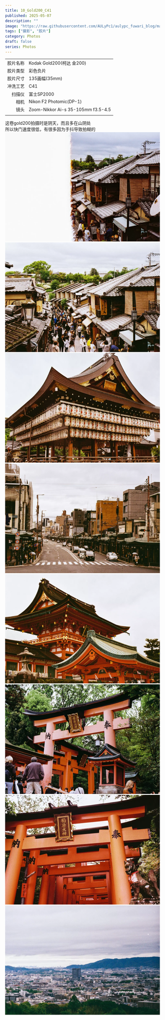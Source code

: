 ```yaml
---
title: 10_Gold200_C41
published: 2025-05-07
description: ""
image: "https://raw.githubusercontent.com/AULyPc1/aulypc_fuwari_blog/main/picture/mypic/film/10_Gold200_C41/000038.webp"
tags: ["摄影", "胶片"]
category: Photos
draft: false
series: Photos
---
```


|          |                                    |
| -------: | :--------------------------------- |
| 胶片名称 | Kodak Gold200(柯达 金200)          |
| 胶片类型 | 彩色负片                           |
| 胶片尺寸 | 135画幅(35mm)                      |
| 冲洗工艺 | C41                                |
|   扫描仪 | 富士SP2000                         |
|     相机 | Nikon F2 Photomic(DP-1)            |
|     镜头 | Zoom-Nikkor Ai-s 35-105mm f3.5-4.5 |
|          |                                    |
  
这卷gold200拍摄时是阴天，而且多在山阴处  
所以快门速度很低，有很多因为手抖导致拍糊的  
<img src="https://raw.githubusercontent.com/AULyPc1/aulypc_fuwari_blog/main/picture/mypic/film/10_Gold200_C41/000043.webp" border=0 loading="lazy">
<img src="https://raw.githubusercontent.com/AULyPc1/aulypc_fuwari_blog/main/picture/mypic/film/10_Gold200_C41/000042.webp" border=0 loading="lazy">
<img src="https://raw.githubusercontent.com/AULyPc1/aulypc_fuwari_blog/main/picture/mypic/film/10_Gold200_C41/000038.webp" border=0 loading="lazy">
<img src="https://raw.githubusercontent.com/AULyPc1/aulypc_fuwari_blog/main/picture/mypic/film/10_Gold200_C41/000037.webp" border=0 loading="lazy">
<img src="https://raw.githubusercontent.com/AULyPc1/aulypc_fuwari_blog/main/picture/mypic/film/10_Gold200_C41/000035.webp" border=0 loading="lazy">
<img src="https://raw.githubusercontent.com/AULyPc1/aulypc_fuwari_blog/main/picture/mypic/film/10_Gold200_C41/000031.webp" border=0 loading="lazy">
<img src="https://raw.githubusercontent.com/AULyPc1/aulypc_fuwari_blog/main/picture/mypic/film/10_Gold200_C41/000018.webp" border=0 loading="lazy">
<img src="https://raw.githubusercontent.com/AULyPc1/aulypc_fuwari_blog/main/picture/mypic/film/10_Gold200_C41/000008.webp" border=0 loading="lazy">